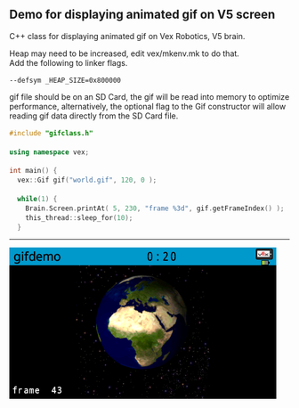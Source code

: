 Demo for displaying animated gif on V5 screen
---

C++ class for displaying animated gif on Vex Robotics, V5 brain.   

Heap may need to be increased, edit vex/mkenv.mk to do that.   
Add the following to linker flags.   
```
--defsym _HEAP_SIZE=0x800000
```

gif file should be on an SD Card, the gif will be read into memory to optimize performance, alternatively, the optional flag to the Gif constructor will allow reading gif data directly from the SD Card file.   


```cpp
#include "gifclass.h"

using namespace vex;

int main() {
  vex::Gif gif("world.gif", 120, 0 );

  while(1) {
    Brain.Screen.printAt( 5, 230, "frame %3d", gif.getFrameIndex() );
    this_thread::sleep_for(10);
  }
```

---
   
![screenshot](gifdemo_screen.png)

